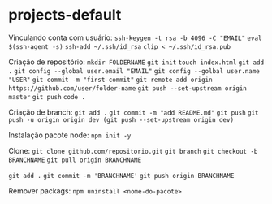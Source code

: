 # projects-default

Vinculando conta com usuário:
`ssh-keygen -t rsa -b 4096 -C "EMAIL"`
`eval $(ssh-agent -s)`
`ssh-add ~/.ssh/id_rsa`
`clip < ~/.ssh/id_rsa.pub`

Criação de repositório:
`mkdir FOLDERNAME`
`git init`
`touch index.html`
`git add .`
`git config --global user.email "EMAIL"`
`git config --golbal user.name "USER"`
`git commit -m "first-commit"`
`git remote add origin https://github.com/user/folder-name`
`git push --set-upstream origin master`
`git push`
`code .`

Criação de branch:
`git add .`
`git commit -m "add README.md"`
`git push`
`git push -u origin origin dev (git push --set-upstream origin dev)`

Instalação pacote node:
`npm init -y`

Clone:
`git clone github.com/repositorio.git`
`git branch`
`git checkout -b BRANCHNAME`
`git pull origin BRANCHNAME`

`git add .`
`git commit -m 'BRANCHNAME'`
`git push origin BRANCHNAME`

Remover packags:
`npm uninstall <nome-do-pacote>`